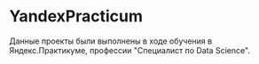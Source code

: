 # YandexPracticum
Данные проекты были выполнены в ходе обучения в Яндекс.Практикуме, профессии "Специалист по Data Science".

